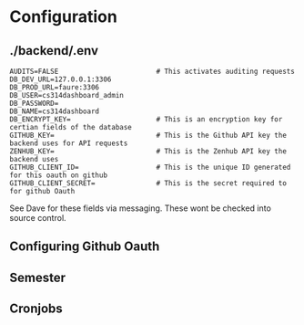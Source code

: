 # Configuration

## ./backend/.env

```
AUDITS=FALSE                        # This activates auditing requests
DB_DEV_URL=127.0.0.1:3306
DB_PROD_URL=faure:3306
DB_USER=cs314dashboard_admin
DB_PASSWORD=
DB_NAME=cs314dashboard
DB_ENCRYPT_KEY=                     # This is an encryption key for certian fields of the database
GITHUB_KEY=                         # This is the Github API key the backend uses for API requests
ZENHUB_KEY=                         # This is the Zenhub API key the backend uses
GITHUB_CLIENT_ID=                   # This is the unique ID generated for this oauth on github
GITHUB_CLIENT_SECRET=               # This is the secret required to for github Oauth
```

See Dave for these fields via messaging. These wont be checked into source control.

## Configuring Github Oauth

## Semester

## Cronjobs
